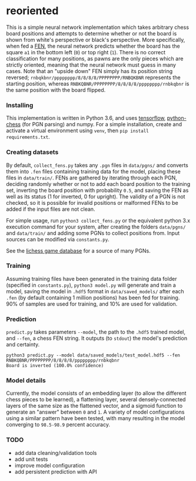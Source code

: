 # reoriented

This is a simple neural network implementation which takes arbitrary chess board positions and attempts to determine whether or not the board is shown from white's perspective or black's perspective. More specifically, when fed a [FEN](https://en.wikipedia.org/wiki/Forsyth%E2%80%93Edwards_Notation), the neural network predicts whether the board has the square `a1` in the bottom left (`0`) or top right (`1`). There is no correct classification for many positions, as pawns are the only pieces which are strictly oriented, meaning that the neural network must guess in many cases. Note that an "upside down" FEN simply has its position string reversed; `rnbqkbnr/pppppppp/8/8/8/8/PPPPPPPP/RNBQKBNR` represents the starting position, whereas `RNBKQBNR/PPPPPPPP/8/8/8/8/pppppppp/rnbkqbnr` is the same position with the board flipped.

### Installing

This implementation is written in Python 3.6, and uses [tensorflow](https://github.com/tensorflow/tensorflow), [python-chess](https://github.com/niklasf/python-chess) (for PGN parsing) and numpy. For a simple installation, create and activate a virtual environment using `venv`, then `pip install requirements.txt`.

### Creating datasets

By default, `collect_fens.py` takes any `.pgn` files in `data/pgns/` and converts them into `.fen` files containing training data for the model, placing these files in `data/train/`. FENs are gathered by iterating through each PGN, deciding randomly whether or not to add each board position to the training set, inverting the board position with probability `0.5`, and saving the FEN as well as its status (1 for inverted, 0 for upright). The validity of a PGN is not checked, so it is possible for invalid positions or malformed FENs to be added if the input files are not clean.

For simple usage, run `python3 collect_fens.py` or the equivalent python 3.x execution command for your system, after creating the folders `data/pgns/` and `data/train/` and adding some PGNs to collect positions from. Input sources can be modified via `constants.py`.

See the [lichess game database](https://database.lichess.org/) for a source of many PGNs.

### Training

Assuming training files have been generated in the training data folder (specified in `constants.py`), `python3 model.py` will generate and train a model, saving the model in `.hdf5` format in `data/saved_models/` after each `.fen` (by default containing 1 million positions) has been fed for training. 90% of samples are used for training, and 10% are used for validation.

### Prediction

`predict.py` takes parameters `--model`, the path to the `.hdf5` trained model, and `--fen`, a chess FEN string. It outputs (to `stdout`) the model's prediction and certainty.

```
python3 predict.py --model data/saved_models/test_model.hdf5 --fen RNBKQBNR/PPPPPPPP/8/8/8/8/pppppppp/rnbkqbnr
Board is inverted (100.0% confidence)
```

### Model details

Currently, the model consists of an embedding layer (to allow the different chess pieces to be learned), a flattening layer, several densely-connected layers of the same size as the flattened vector, and a sigmoid function to generate an "answer" between `0` and `1`. A variety of model configurations using a similar pattern have been tested, with many resulting in the model converging to `98.5-98.9` percent accuracy.

### TODO

* add data cleaning/validation tools
* add unit tests
* improve model configuration
* add persistent prediction with API
